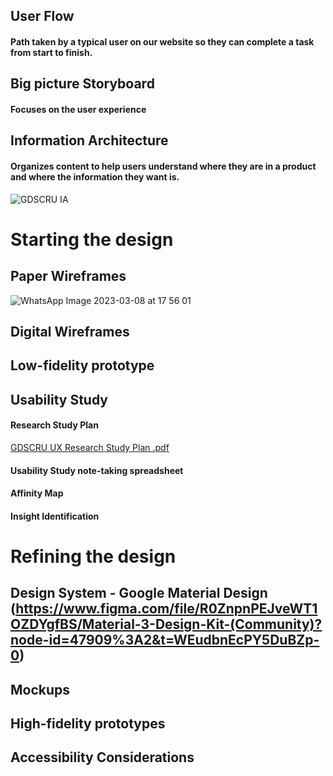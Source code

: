 ## User Flow
#### Path taken by a typical user on our website so they can complete a task from start to finish.





## Big picture Storyboard
#### Focuses on the user experience



## Information Architecture
#### Organizes content to help users understand where they are in a product and where the information they want is.
![GDSCRU IA](https://user-images.githubusercontent.com/99127888/223904119-3ecd983c-4828-4161-ac93-1085e7eadffe.png)



# Starting the design


## Paper Wireframes

![WhatsApp Image 2023-03-08 at 17 56 01](https://user-images.githubusercontent.com/99127888/223915430-795b3860-0562-4a72-a81f-08243b0b6254.jpeg)





## Digital Wireframes





## Low-fidelity prototype




## Usability Study
#### Research Study Plan

[GDSCRU UX Research Study Plan .pdf](https://github.com/TrizahNabwire/GDSCRU-Website-/files/10947634/GDSCRU.UX.Research.Study.Plan.pdf)

#### Usability Study note-taking spreadsheet


#### Affinity Map


#### Insight Identification



# Refining the design 
## Design System - Google Material Design (https://www.figma.com/file/R0ZnpnPEJveWT1OZDYgfBS/Material-3-Design-Kit-(Community)?node-id=47909%3A2&t=WEudbnEcPY5DuBZp-0)


## Mockups




## High-fidelity prototypes




## Accessibility Considerations








